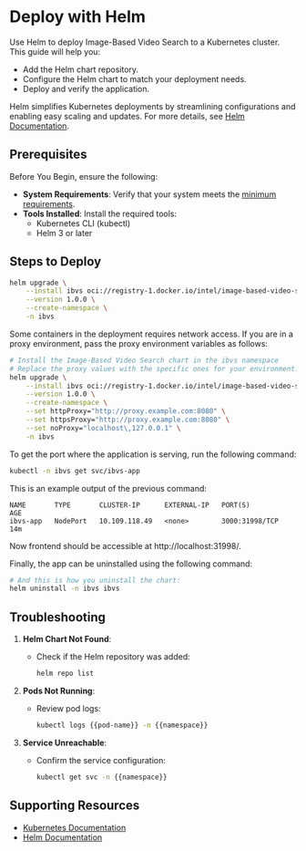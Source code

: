 # Deploy with Helm

Use Helm to deploy Image-Based Video Search to a Kubernetes cluster. This guide will help you:
- Add the Helm chart repository.
- Configure the Helm chart to match your deployment needs.
- Deploy and verify the application.

Helm simplifies Kubernetes deployments by streamlining configurations and enabling easy scaling and updates. For more details, see [Helm Documentation](https://helm.sh/docs/).


## Prerequisites

Before You Begin, ensure the following:

- **System Requirements**: Verify that your system meets the [minimum requirements](./system-requirements.md).
- **Tools Installed**: Install the required tools:
    - Kubernetes CLI (kubectl)
    - Helm 3 or later

## Steps to Deploy

```bash
helm upgrade \
    --install ibvs oci://registry-1.docker.io/intel/image-based-video-search \
    --version 1.0.0 \
    --create-namespace \
    -n ibvs
```

Some containers in the deployment requires network access.
If you are in a proxy environment, pass the proxy environment variables as follows:

```bash
# Install the Image-Based Video Search chart in the ibvs namespace
# Replace the proxy values with the specific ones for your environment:
helm upgrade \
    --install ibvs oci://registry-1.docker.io/intel/image-based-video-search \
    --version 1.0.0 \
    --create-namespace \
    --set httpProxy="http://proxy.example.com:8080" \
    --set httpsProxy="http://proxy.example.com:8080" \
    --set noProxy="localhost\,127.0.0.1" \
    -n ibvs
```

To get the port where the application is serving, run the following command:

```bash
kubectl -n ibvs get svc/ibvs-app
```

This is an example output of the previous command:

```text
NAME       TYPE       CLUSTER-IP      EXTERNAL-IP   PORT(S)          AGE
ibvs-app   NodePort   10.109.118.49   <none>        3000:31998/TCP   14m
```

Now frontend should be accessible at http://localhost:31998/.

Finally, the app can be uninstalled using the following command:

```bash
# And this is how you uninstall the chart:
helm uninstall -n ibvs ibvs
```

## Troubleshooting

1. **Helm Chart Not Found**:

   - Check if the Helm repository was added:

     ```bash
     helm repo list
     ```

2. **Pods Not Running**:

   - Review pod logs:

     ```bash
     kubectl logs {{pod-name}} -n {{namespace}}
     ```

3. **Service Unreachable**:

   - Confirm the service configuration:

     ```bash
     kubectl get svc -n {{namespace}}
     ```


## Supporting Resources

- [Kubernetes Documentation](https://kubernetes.io/docs/home/)
- [Helm Documentation](https://helm.sh/docs/)
